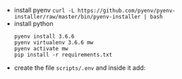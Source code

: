 - install pyenv `curl -L https://github.com/pyenv/pyenv-installer/raw/master/bin/pyenv-installer | bash`
- install python
    ```
    pyenv install 3.6.6
    pyenv virtualenv 3.6.6 mw
    pyenv activate mw
    pip install -r requirements.txt
    ```
- create the file `scripts/.env` and inside it add:
